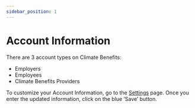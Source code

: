 ```yaml
---
sidebar_position: 1
---
```


# Account Information  

There are 3 account types on Climate Benefits:   
* Employers 
* Employees 
* Climate Benefits Providers 

To customize your Account Information, go to the [Settings](https://www.app.climatebenefits.com/employer/settings) page. Once you enter the updated information, click on the blue ‘Save’ button. 
